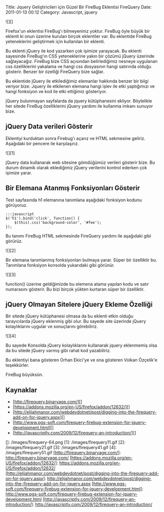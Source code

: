 Title: Jquery Geliştiricileri için Güzel Bir FireBug Eklentisi FireQuery
Date: 2011-01-13 00:12
Category: Javascript, jquery

![][]

Firefox'un eklentisi FireBug'ı bilmeyeniniz yoktur. FireBug
öyle büyük bir eklenti ki onun üzerine kurulan birçok eklentiler var. Bu
eklentide FireBug yeteneklerini geliştirmek için kullanılan bir eklenti.

Bu eklenti jQuery ile kod yazarken çok işimize yarayacak. Bu eklenti
sayesinde FireBug'ın CSS yeteneklerine yakın bir çözümü jQuery üzerinde
sağlayacağız. FireBug bize CSS açısından belirlediğimiz nesneye
uygulanan css özelliklerini yakalama ve hangi css dosyasının hangi
satırında olduğu gösterir. Benzer bir özelliği FireQuery bize sağlar.

Bu eklentide jQuery ile etkilediğimiz elemanlar hakkında benzer bir
bilgi veriyor bize. Jquery ile etkilenen elemana hangi işlev ile etki
yaptığımızı ve hangi fonksiyon ve kod ile etki ettiğimiz gösteriyor.

jQuery bulunmayan sayfalarda da jquery kütüphanesini ekliyor. Böylelikle
her sitede FireBug özelliklerini jQuery yardımı ile kullanma imkanı
sunuyor bize.

## jQuery Data verileri Gösterir

Eklentiyi kurduktan sonra Firebug'ı açarız ve HTML sekmesine geliriz.
Aşağıdaki bir pencere ile karşılaşırız.

![][1]

jQuery data kullanarak web sitesine gömdüğümüz verileri gösterir bize.
Bu durum dinamik olarak eklediğimiz jQuery verilerini kontrol ederken
çok işimize yarar.

## Bir Elemana Atanmış Fonksiyonları Gösterir

Test sayfasında h1 elemanına tanımlana aşağıdaki fonksiyon kodunu
görüyoruz.

	:::javascript
	$('h1').bind('click', function() {
		$(this).css('background-color', '#fee'); 
	}); 

Bu tanımı FireBug HTML sekmesinde FireQuery yardımı ile aşağıdaki gibi
görürüz.

![][2]

Bir elemana tanımlanmış fonksiyonları bulmaya yarar. Süper bir
özelliktir bu. Tanımlana fonksiyon konsolda yukarıdaki gibi görünür.

![][3]

function() üzerine geldiğimizde bu elemena atama yapılan kodu ve satır
numarasını gösterir. Bu bizi birçok yükten kurtaran süper bir
özelliktir.

## jQuery Olmayan Sitelere jQuery Ekleme Özelliği

Bir sitede jQuery kütüphanesi olmasa da bu eklenti etkin olduğu
tarayıcılarda jQuery eklenmiş gibi olur. Bu sayede site üzerinde jQuery
kolaylıklarını uygular ve sonuçlarını görebiliriz.

![][4]

Bu sayede Konsolda jQuery kolaylıklarını kullanarak jquery eklenmemiş
olsa da bu sitede jQuery varmış gibi rahat kod yazabiliriz.

Bu eklentiyi bana gösteren Orhan Ekici'ye ve ona gösteren Volkan
Özçelik'e teşekkürler.

FireBug büyüksün.

## Kaynaklar

-   [http://firequery.binaryage.com/][]
-   [https://addons.mozilla.org/en-US/firefox/addon/12632/][]
-   [http://elijahmanor.com/webdevdotnet/post/digging-into-the-firequery-add-on-for-jquery.aspx][]
-   [http://www.pgs-soft.com/firequery-firebug-extension-for-jquery-development.html][]
-   [http://javascriptly.com/2009/12/firequery-an-introduction/][]

  []: /images/firequery-64.png
  [1]: /images/firequery11.gif
  [2]: /images/firequery21.gif
  [3]: /images/firequery41.gif
  [4]: /images/firequery51.gif
  [http://firequery.binaryage.com/]: http://firequery.binaryage.com/
  [https://addons.mozilla.org/en-US/firefox/addon/12632/]: https://addons.mozilla.org/en-US/firefox/addon/12632/
  [http://elijahmanor.com/webdevdotnet/post/digging-into-the-firequery-add-on-for-jquery.aspx]: http://elijahmanor.com/webdevdotnet/post/digging-into-the-firequery-add-on-for-jquery.aspx
  [http://www.pgs-soft.com/firequery-firebug-extension-for-jquery-development.html]: http://www.pgs-soft.com/firequery-firebug-extension-for-jquery-development.html
  [http://javascriptly.com/2009/12/firequery-an-introduction/]: http://javascriptly.com/2009/12/firequery-an-introduction/
